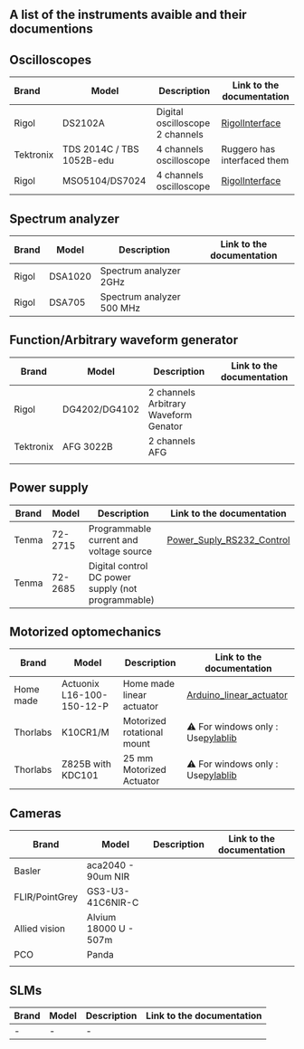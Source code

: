 ## A list of the instruments avaible and their documentions

## Oscilloscopes


| Brand     | Model                     | Description                     | Link to the documentation                                              |
| :---------- | --------------------------- | --------------------------------- | ------------------------------------------------------------------------ |
| Rigol     | DS2102A                   | Digital oscilloscope 2 channels | [RigolInterface](https://github.com/Quantum-Optics-LKB/RigolInterface) |
| Tektronix | TDS 2014C / TBS 1052B-edu | 4 channels oscilloscope         | Ruggero has interfaced them                                            |
| Rigol     | MSO5104/DS7024            | 4 channels oscilloscope         | [RigolInterface](https://github.com/Quantum-Optics-LKB/RigolInterface) |

## Spectrum analyzer


| Brand | Model   | Description               | Link to the documentation |
| ------- | --------- | --------------------------- | --------------------------- |
| Rigol | DSA1020 | Spectrum analyzer 2GHz    |                           |
| Rigol | DSA705  | Spectrum analyzer 500 MHz |                           |

## Function/Arbitrary waveform generator


| Brand     | Model         | Description                           | Link to the documentation |
| ----------- | --------------- | --------------------------------------- | --------------------------- |
| Rigol     | DG4202/DG4102 | 2 channels Arbitrary Waveform Genator |                           |
| Tektronix | AFG 3022B     | 2 channels AFG                        |                           |
|           |               |                                       |                           |

## Power supply


| Brand | Model   | Description                                        | Link to the documentation                                                                          |
| ------- | --------- | ---------------------------------------------------- | ---------------------------------------------------------------------------------------------------- |
| Tenma | 72-2715 | Programmable current and voltage source            | [Power_Suply_RS232_Control](https://github.com/Quantum-Optics-LKB/Power_Suply_RS232_Control)<br /> |
| Tenma | 72-2685 | Digital control DC power supply (not programmable) |                                                                                                    |

## Motorized optomechanics


| Brand     | Model                     | Description                | Link to the documentation                                                                                      |
| ----------- | --------------------------- | ---------------------------- | ---------------------------------------------------------------------------------------------------------------- |
| Home made | Actuonix L16-100-150-12-P | Home made linear actuator  | [Arduino_linear_actuator](https://github.com/Quantum-Optics-LKB/Arduino_linear_actuator)                       |
| Thorlabs  | K10CR1/M                  | Motorized rotational mount | ⚠️ For windows only : Use[pylablib](https://pylablib.readthedocs.io/en/latest/devices/Thorlabs_kinesis.html) |
| Thorlabs  | Z825B with KDC101         | 25 mm Motorized Actuator   | ⚠️ For windows only : Use[pylablib](https://pylablib.readthedocs.io/en/latest/devices/Thorlabs_kinesis.html) |

## Cameras


| Brand          | Model                 | Description | Link to the documentation |
| ---------------- | ----------------------- | ------------- | --------------------------- |
| Basler         | aca2040 - 90um NIR    |             |                           |
| FLIR/PointGrey | GS3-U3-41C6NIR-C      |             |                           |
| Allied vision  | Alvium 18000 U - 507m |             |                           |
| PCO            | Panda                 |             |                           |
|                |                       |             |                           |

## SLMs


| Brand | Model | Description | Link to the documentation |
| ------- | ------- | ------------- | --------------------------- |
| -     | -     | -           |                           |
